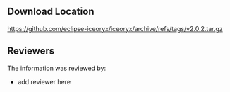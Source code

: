 ## Download Location

https://github.com/eclipse-iceoryx/iceoryx/archive/refs/tags/v2.0.2.tar.gz

## Reviewers

The information was reviewed by:

* add reviewer here
